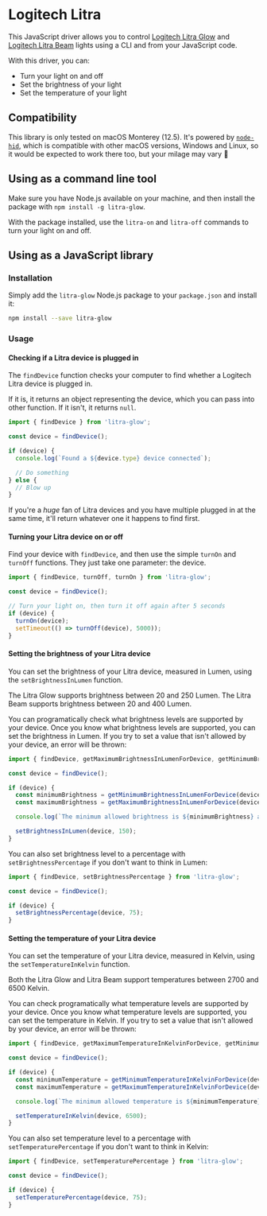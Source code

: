 # Logitech Litra

This JavaScript driver allows you to control [Logitech Litra Glow](https://www.logitech.com/en-gb/products/lighting/litra-glow.946-000002.html) and [Logitech Litra Beam](https://www.logitech.com/en-gb/products/lighting/litra-beam.946-000007.html) lights using a CLI and from your JavaScript code.

With this driver, you can:

* Turn your light on and off
* Set the brightness of your light
* Set the temperature of your light

## Compatibility

This library is only tested on macOS Monterey (12.5). It's powered by [`node-hid`](https://github.com/node-hid/node-hid), which is compatible with other macOS versions, Windows and Linux, so it would be expected to work there too, but your milage may vary 🙏

## Using as a command line tool

Make sure you have Node.js available on your machine, and then install the package with `npm install -g litra-glow`.

With the package installed, use the `litra-on` and `litra-off` commands to turn your light on and off.

## Using as a JavaScript library

### Installation

Simply add the `litra-glow` Node.js package to your `package.json` and install it:

```sh
npm install --save litra-glow
```

### Usage

#### Checking if a Litra device is plugged in

The `findDevice` function checks your computer to find whether a Logitech Litra device is plugged in. 

If it is, it returns an object representing the device, which you can pass into other function. If it isn't, it returns `null`.

```js
import { findDevice } from 'litra-glow';

const device = findDevice();

if (device) {
  console.log(`Found a ${device.type} device connected`);

  // Do something
} else {
  // Blow up
}
```

If you're a *huge* fan of Litra devices and you have multiple plugged in at the same time, it'll return whatever one it happens to find first.

#### Turning your Litra device on or off

Find your device with `findDevice`, and then use the simple `turnOn` and `turnOff` functions. They just take one parameter: the device.

```js
import { findDevice, turnOff, turnOn } from 'litra-glow';

const device = findDevice();

// Turn your light on, then turn it off again after 5 seconds
if (device) {
  turnOn(device);
  setTimeout(() => turnOff(device), 5000));
}
```

#### Setting the brightness of your Litra device

You can set the brightness of your Litra device, measured in Lumen, using the `setBrightnessInLumen` function. 

The Litra Glow supports brightness between 20 and 250 Lumen. The Litra Beam supports brightness between 20 and 400 Lumen.

You can programatically check what brightness levels are supported by your device. Once you know what brightness levels are supported, you can set the brightness in Lumen. If you try to set a value that isn't allowed by your device, an error will be thrown:

```js
import { findDevice, getMaximumBrightnessInLumenForDevice, getMinimumBrightnessInLumenForDevice, setBrightnessInLumen } from 'litra-glow';

const device = findDevice();

if (device) {
  const minimumBrightness = getMinimumBrightnessInLumenForDevice(device);
  const maximumBrightness = getMaximumBrightnessInLumenForDevice(device);

  console.log(`The minimum allowed brightness is ${minimumBrightness} and the maximum is ${maximumBrightness}`);

  setBrightnessInLumen(device, 150);
}
```

You can also set brightness level to a percentage with `setBrightnessPercentage` if you don't want to think in Lumen:

```js
import { findDevice, setBrightnessPercentage } from 'litra-glow';

const device = findDevice();

if (device) {
  setBrightnessPercentage(device, 75);
}
```

#### Setting the temperature of your Litra device

You can set the temperature of your Litra device, measured in Kelvin, using the `setTemperatureInKelvin` function.

Both the Litra Glow and Litra Beam support temperatures between 2700 and 6500 Kelvin.

You can check programatically what temperature levels are supported by your device. Once you know what temperature levels are supported, you can set the temperature in Kelvin. If you try to set a value that isn't allowed by your device, an error will be thrown:

```js
import { findDevice, getMaximumTemperatureInKelvinForDevice, getMinimumTemperatureInKelvinForDevice, setTemperatureInKelvin } from 'litra-glow';

const device = findDevice();

if (device) {
  const minimumTemperature = getMinimumTemperatureInKelvinForDevice(device);
  const maximumTemperature = getMaximumTemperatureInKelvinForDevice(device);

  console.log(`The minimum allowed temperature is ${minimumTemperature} and the maximum is ${maximumTemperature}`);

  setTemperatureInKelvin(device, 6500);
}
```

You can also set temperature level to a percentage with `setTemperaturePercentage` if you don't want to think in Kelvin:

```js
import { findDevice, setTemperaturePercentage } from 'litra-glow';

const device = findDevice();

if (device) {
  setTemperaturePercentage(device, 75);
}
```